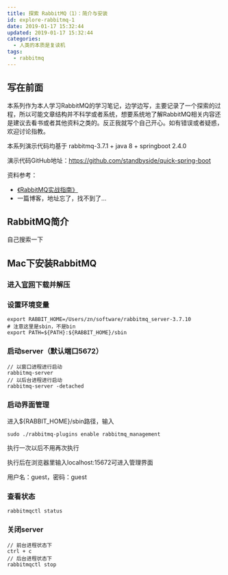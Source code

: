 ```yaml
---
title: 探索 RabbitMQ（1）：简介与安装
id: explore-rabbitmq-1
date: 2019-01-17 15:32:44
updated: 2019-01-17 15:32:44
categories:
  - 人类的本质是复读机
tags:
  - rabbitmq
---
```


## 写在前面

本系列作为本人学习RabbitMQ的学习笔记，边学边写，主要记录了一个探索的过程，所以可能文章结构并不科学或者系统，想要系统地了解RabbitMQ相关内容还是建议去看书或者其他资料之类的。反正我就写个自己开心。如有错误或者疑惑，欢迎讨论指教。

本系列演示代码均基于 rabbitmq-3.7.1 + java 8 + springboot 2.4.0

演示代码GitHub地址：https://github.com/standbyside/quick-spring-boot

资料参考：
- [《RabbitMQ实战指南》](https://book.douban.com/subject/27591386/)
- 一篇博客，地址忘了，找不到了...

<!-- more -->

## RabbitMQ简介

自己搜索一下

## Mac下安装RabbitMQ

### 进入[官网](http://www.rabbitmq.com/install-standalone-mac.html)下载并解压

### 设置环境变量
```
export RABBIT_HOME=/Users/zn/software/rabbitmq_server-3.7.10
# 注意这里是sbin，不是bin
export PATH=${PATH}:${RABBIT_HOME}/sbin
```

### 启动server（默认端口5672）

```
// 以窗口进程进行启动
rabbitmq-server
// 以后台进程进行启动
rabbitmq-server -detached
```
### 启动界面管理

进入${RABBIT_HOME}/sbin路径，输入
```
sudo ./rabbitmq-plugins enable rabbitmq_management
```
执行一次以后不用再次执行

执行后在浏览器里输入localhost:15672可进入管理界面

用户名：guest，密码：guest

### 查看状态

```
rabbitmqctl status
```

### 关闭server

```
// 前台进程状态下
ctrl + c
// 后台进程状态下
rabbitmqctl stop
```

